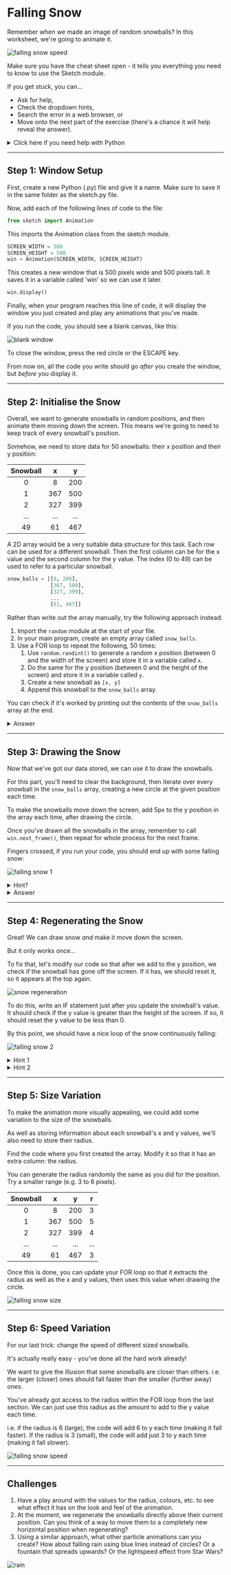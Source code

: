 # Falling Snow

Remember when we made an image of random snowballs?
In this worksheet, we're going to animate it.

![falling snow speed](../../.data/falling_snow_speed.gif)

Make sure you have the cheat sheet open - it tells you everything you need to know to use the Sketch module.

If you get stuck, you can...
* Ask for help,
* Check the dropdown hints,
* Search the error in a web browser, or
* Move onto the next part of the exercise
  (there's a chance it will help reveal the answer).

<details>
    <summary>Click here if you need help with Python</summary>

The following resources may be useful for this worksheet:
* [variables](https://www.w3schools.com/python/python_variables.asp)
* [arrays (lists)](https://www.w3schools.com/python/python_lists.asp)
* [2D lists (2D arrays) might help to understand 3D arrays](https://www.tutorialspoint.com/python_data_structure/python_2darray.htm)
* [random (particularly `random.randint()`)](https://www.w3schools.com/python/module_random.asp)
* [for loops (particularly nested for loops)](https://www.w3schools.com/python/python_for_loops.asp)
</details>


---

## Step 1: Window Setup

First, create a new Python (.py) file and give it a name.
Make sure to save it in the same folder as the sketch.py file.

Now, add each of the following lines of code to the file:

```python
from sketch import Animation
```

This imports the Animation class from the sketch module.

```python
SCREEN_WIDTH = 500
SCREEN_HEIGHT = 500
win = Animation(SCREEN_WIDTH, SCREEN_HEIGHT)
```

This creates a new window that is 500 pixels wide and 500 pixels tall.
It saves it in a variable called 'win' so we can use it later.

```python
win.display()
```

Finally, when your program reaches this line of code, it will display the window you just created 
and play any animations that you've made. 

If you run the code, you should see a blank canvas, like this:

![blank window](../../.data/blank_window.png)

To close the window, press the red circle or the ESCAPE key.

From now on, all the code you write should go _after_ you create the window, but _before_ you display it.


---

## Step 2: Initialise the Snow

Overall, we want to generate snowballs in random positions, and then animate them moving down the screen.
This means we're going to need to keep track of every snowball's position.

Somehow, we need to store data for 50 snowballs: their x position and their y position:

| Snowball |  x    |  y    |
| :-------: | :---: | :---: |
| 0         | 8     | 200   |
| 1         | 367   | 500   |
| 2         | 327   | 399   |
| ...       | ...   | ...   |
| 49        | 61    | 467   |

A 2D array would be a very suitable data structure for this task.
Each row can be used for a different snowball.
Then the first column can be for the x value and the second column for the y value.
The index (0 to 49) can be used to refer to a particular snowball.

```python
snow_balls = [[8, 200],
              [367, 500],
              [327, 399],
              ...
              [61, 467]]
```

Rather than write out the array manually, try the following approach instead:

1. Import the `random` module at the start of your file.
2. In your main program, create an empty array called `snow_balls`.
3. Use a FOR loop to repeat the following, 50 times:
   1. Use `random.randint()` to generate a random x position (between 0 and the width of the screen) and store it in a variable called `x`.
   2. Do the same for the y position (between 0 and the height of the screen) and store it in a variable called `y`.
   3. Create a new snowball as `[x, y]`
   4. Append this snowball to the `snow_balls` array.

You can check if it's worked by printing out the contents of the `snow_balls` array at the end.

<details>
    <summary>Answer</summary>

```python
# Create an empty array.
snow_balls = []
for _ in range(50):
    # Randomly generate the x and y values.
    x = random.randint(0, SCREEN_WIDTH)
    y = random.randint(0, SCREEN_HEIGHT)
    # Append the new snowball to the list.
    snow_ball = [x, y]
    snow_balls.append(snow_ball)

# This line is just for testing purposes.
print(snow_balls)
```
</details>

---

## Step 3: Drawing the Snow

Now that we've got our data stored, we can use it to draw the snowballs.

For this part, you'll need to clear the background, 
then iterate over every snowball in the `snow_balls` array, 
creating a new circle at the given position each time.

To make the snowballs move down the screen, add 5px to the y position in the array each time, after drawing the circle.

Once you've drawn all the snowballs in the array, remember to call `win.next_frame()`, then repeat for whole process for the next frame.

Fingers crossed, if you run your code, you should end up with some falling snow:

![falling snow 1](../../.data/falling_snow_1.gif)

<details>
   <summary>Hint?</summary>

1. Use a FOR loop to repeat the following for as many frames as you'd like:
   1. Create a dark blue rectangle to cover the entire screen.
   2. Use another FOR loop to go through each index `i` in the `snow_balls` array:
      1. Extract the `x` position for snowball `i` in the array.
      2. Extract the `y` position for snowball `i` in the array.
      3. Draw a white circle with centre at `[x, y]` and radius `5`.
      4. Add `5` to the `y` value in the array for snowball `i`.
   3. Use `win.next_frame()` to start drawing on the next frame.
</details>
   
<details>
   <summary>Answer</summary>

```python
 # Repeat for 100 frames.
 for _ in range(100):
     # Clear the screen.
     win.rectangle(DARK_BLUE, [0, 0], SCREEN_WIDTH, SCREEN_HEIGHT)
     # Iterate over each row i in the array.
     for i in range(len(snow_balls)):
         # Extract the x and y values from the columns of row i.
         x = snow_balls[i][0]
         y = snow_balls[i][1]
         # Draw the snowball.
         win.circle(WHITE, [x, y], 5)
         # Move the y position down the screen by 5 pixels.
         snow_balls[i][1] += 5
     # Start drawing on the next frame.
     win.next_frame()
```
</details>


---

## Step 4: Regenerating the Snow

Great! We can draw snow *and* make it move down the screen.

But it only works once...

To fix that, let's modify our code so that after we add to the y position, we check if the snowball has gone off the screen.
If it has, we should reset it, so it appears at the top again.

![snow regeneration](../../.data/snow_regeneration.jpg)

To do this, write an IF statement just after you update the snowball's value.
It should check if the y value is greater than the height of the screen.
If so, it should reset the y value to be less than 0.

By this point, we should have a nice loop of the snow continuously falling:

![falling snow 2](../../.data/falling_snow_2.gif)

<details>
   <summary>Hint 1</summary>

If it doesn't seem to be working at all, i.e. your changes aren't having any effect, make sure that you're modifying the values in the array.

i.e.
```python
snow_balls[i][y] = -5
```

and not some local variable like
```python
y = -5
```
</details>

<details>
   <summary>Hint 2</summary>

Do your snowballs disappear too early?
Or appear out of thin air?

Think carefully about the y value.
Remember it refers to the circle's centre; if the radius is large, part of the circle could still be on the screen, even if the centre isn't.

</details>


---

## Step 5: Size Variation

To make the animation more visually appealing, we could add some variation to the size of the snowballs.

As well as storing information about each snowball's x and y values, we'll also need to store their radius.

Find the code where you first created the array.
Modify it so that it has an extra column: the radius.

You can generate the radius randomly the same as you did for the position.
Try a smaller range (e.g. 3 to 6 pixels).

| Snowball |  x    |  y    | r     |
| :-------: | :---: | :---: | :---: |
| 0         | 8     | 200   | 3     |
| 1         | 367   | 500   | 5     |
| 2         | 327   | 399   | 4     |
| ...       | ...   | ...   | ...   |
| 49        | 61    | 467   | 3     |

Once this is done, you can update your FOR loop so that it extracts the radius as well as the x and y values, then uses this value when drawing the circle.

![falling snow size](../../.data/falling_snow_size.gif)


---

## Step 6: Speed Variation

For our last trick: change the speed of different sized snowballs.

It's actually really easy - you've done all the hard work already!

We want to give the illusion that some snowballs are closer than others.
i.e. the larger (closer) ones should fall faster than the smaller (further away) ones.

You've already got access to the radius within the FOR loop from the last section.
We can just use this radius as the amount to add to the y value each time.

i.e. if the radius is 6 (large), the code will add 6 to y each time (making it fall faster).
If the radius is 3 (small), the code will add just 3 to y each time (making it fall slower).

![falling snow speed](../../.data/falling_snow_speed.gif)


---

## Challenges

1. Have a play around with the values for the radius, colours, etc. to see what effect it has on the look and feel of the animation.
2. At the moment, we regenerate the snowballs directly above their current position.
Can you think of a way to move them to a completely new horizontal position when regenerating?
3. Using a similar approach, what other particle animations can you create?
How about falling rain using blue lines instead of circles?
Or a fountain that spreads upwards?
Or the lightspeed effect from Star Wars?

![rain](../../.data/rain.gif)

